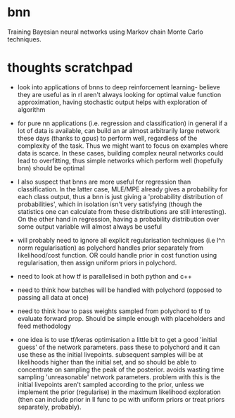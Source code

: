 # bnn
Training Bayesian neural networks using Markov chain Monte Carlo techniques.
# thoughts scratchpad
- look into applications of bnns to deep reinforcement learning- believe they are useful as in rl aren't always looking for optimal value function approximation, having stochastic output helps with exploration of algorithm

- for pure nn applications (i.e. regression and classification) in general if a lot of data is available, can build an ar almost arbitrarily large network these days (thanks to gpus) to perform well, regardless of the complexity of the task. Thus we might want to focus on examples where data is scarce. In these cases, building complex neural networks could lead to overfitting, thus simple networks which perform well (hopefully bnn) should be optimal

- I also suspect that bnns are more useful for regression than classification. In the latter case, MLE/MPE already gives a probability for each class output, thus a bnn is just giving a 'probability distribution of probabilities', which in isolation isn't very satisfying (though the statistics one can calculate from these distributions are still interesting). On the other hand in regression, having a probability distribution over some output variable will almost always be useful

- will probably need to ignore all explicit regularisation techniques (i.e l^n norm regularisation) as polychord handles prior separately from likelihood/cost function. OR could handle prior in cost function using regularisation, then assign uniform priors in polychord.

- need to look at how tf is parallelised in both python and c++

- need to think how batches will be handled with polychord (opposed to passing all data at once)

- need to think how to pass weights sampled from polychord to tf to evaluate forward prop. Should be simple enough with placeholders and feed methodology

- one idea is to use tf/keras optimisation a little bit to get a good 'initial guess' of the network parameters. pass these to polychord and it can use these as the initial livepoints. subsequent samples will be at likelihoods higher than the initial set, and so should be able to concentrate on sampling the peak of the posterior. avoids wasting time sampling 'unreasonable' network parameters. problem with this is the initial livepoints aren't sampled according to the prior, unless we implement the prior (regularise) in the maximum likelihood exploration (then can include prior in ll func to pc with uniform priors or treat priors separately, probably).
